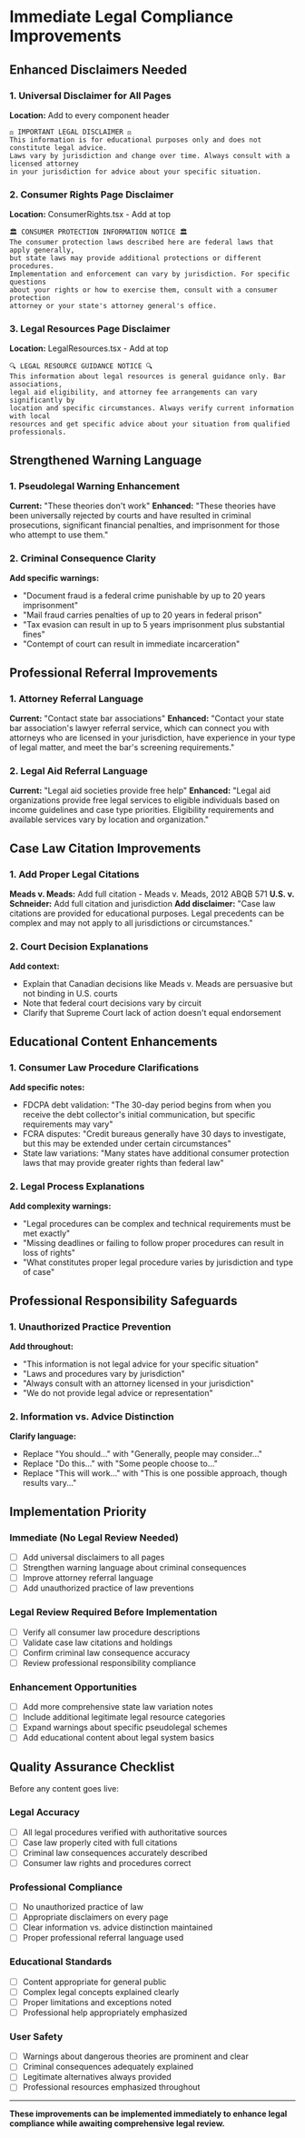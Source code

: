 # Immediate Legal Compliance Improvements

## Enhanced Disclaimers Needed

### 1. Universal Disclaimer for All Pages
**Location:** Add to every component header

```
⚖️ IMPORTANT LEGAL DISCLAIMER ⚖️
This information is for educational purposes only and does not constitute legal advice. 
Laws vary by jurisdiction and change over time. Always consult with a licensed attorney 
in your jurisdiction for advice about your specific situation.
```

### 2. Consumer Rights Page Disclaimer
**Location:** ConsumerRights.tsx - Add at top

```
🏛️ CONSUMER PROTECTION INFORMATION NOTICE 🏛️
The consumer protection laws described here are federal laws that apply generally, 
but state laws may provide additional protections or different procedures. 
Implementation and enforcement can vary by jurisdiction. For specific questions 
about your rights or how to exercise them, consult with a consumer protection 
attorney or your state's attorney general's office.
```

### 3. Legal Resources Page Disclaimer  
**Location:** LegalResources.tsx - Add at top

```
🔍 LEGAL RESOURCE GUIDANCE NOTICE 🔍
This information about legal resources is general guidance only. Bar associations, 
legal aid eligibility, and attorney fee arrangements can vary significantly by 
location and specific circumstances. Always verify current information with local 
resources and get specific advice about your situation from qualified professionals.
```

## Strengthened Warning Language

### 1. Pseudolegal Warning Enhancement
**Current:** "These theories don't work"
**Enhanced:** "These theories have been universally rejected by courts and have resulted in criminal prosecutions, significant financial penalties, and imprisonment for those who attempt to use them."

### 2. Criminal Consequence Clarity
**Add specific warnings:**
- "Document fraud is a federal crime punishable by up to 20 years imprisonment"
- "Mail fraud carries penalties of up to 20 years in federal prison"  
- "Tax evasion can result in up to 5 years imprisonment plus substantial fines"
- "Contempt of court can result in immediate incarceration"

## Professional Referral Improvements

### 1. Attorney Referral Language
**Current:** "Contact state bar associations"
**Enhanced:** "Contact your state bar association's lawyer referral service, which can connect you with attorneys who are licensed in your jurisdiction, have experience in your type of legal matter, and meet the bar's screening requirements."

### 2. Legal Aid Referral Language  
**Current:** "Legal aid societies provide free help"
**Enhanced:** "Legal aid organizations provide free legal services to eligible individuals based on income guidelines and case type priorities. Eligibility requirements and available services vary by location and organization."

## Case Law Citation Improvements

### 1. Add Proper Legal Citations
**Meads v. Meads:** Add full citation - Meads v. Meads, 2012 ABQB 571
**U.S. v. Schneider:** Add full citation and jurisdiction
**Add disclaimer:** "Case law citations are provided for educational purposes. Legal precedents can be complex and may not apply to all jurisdictions or circumstances."

### 2. Court Decision Explanations
**Add context:**
- Explain that Canadian decisions like Meads v. Meads are persuasive but not binding in U.S. courts
- Note that federal court decisions vary by circuit
- Clarify that Supreme Court lack of action doesn't equal endorsement

## Educational Content Enhancements

### 1. Consumer Law Procedure Clarifications
**Add specific notes:**
- FDCPA debt validation: "The 30-day period begins from when you receive the debt collector's initial communication, but specific requirements may vary"
- FCRA disputes: "Credit bureaus generally have 30 days to investigate, but this may be extended under certain circumstances"
- State law variations: "Many states have additional consumer protection laws that may provide greater rights than federal law"

### 2. Legal Process Explanations
**Add complexity warnings:**
- "Legal procedures can be complex and technical requirements must be met exactly"
- "Missing deadlines or failing to follow proper procedures can result in loss of rights"
- "What constitutes proper legal procedure varies by jurisdiction and type of case"

## Professional Responsibility Safeguards

### 1. Unauthorized Practice Prevention
**Add throughout:**
- "This information is not legal advice for your specific situation"
- "Laws and procedures vary by jurisdiction"
- "Always consult with an attorney licensed in your jurisdiction"
- "We do not provide legal advice or representation"

### 2. Information vs. Advice Distinction
**Clarify language:**
- Replace "You should..." with "Generally, people may consider..."
- Replace "Do this..." with "Some people choose to..."
- Replace "This will work..." with "This is one possible approach, though results vary..."

## Implementation Priority

### Immediate (No Legal Review Needed)
- [ ] Add universal disclaimers to all pages
- [ ] Strengthen warning language about criminal consequences  
- [ ] Improve attorney referral language
- [ ] Add unauthorized practice of law preventions

### Legal Review Required Before Implementation
- [ ] Verify all consumer law procedure descriptions
- [ ] Validate case law citations and holdings
- [ ] Confirm criminal law consequence accuracy
- [ ] Review professional responsibility compliance

### Enhancement Opportunities  
- [ ] Add more comprehensive state law variation notes
- [ ] Include additional legitimate legal resource categories
- [ ] Expand warnings about specific pseudolegal schemes
- [ ] Add educational content about legal system basics

## Quality Assurance Checklist

Before any content goes live:

### Legal Accuracy
- [ ] All legal procedures verified with authoritative sources
- [ ] Case law properly cited with full citations
- [ ] Criminal law consequences accurately described
- [ ] Consumer law rights and procedures correct

### Professional Compliance
- [ ] No unauthorized practice of law
- [ ] Appropriate disclaimers on every page
- [ ] Clear information vs. advice distinction maintained
- [ ] Proper professional referral language used

### Educational Standards
- [ ] Content appropriate for general public
- [ ] Complex legal concepts explained clearly
- [ ] Proper limitations and exceptions noted
- [ ] Professional help appropriately emphasized

### User Safety
- [ ] Warnings about dangerous theories are prominent and clear
- [ ] Criminal consequences adequately explained
- [ ] Legitimate alternatives always provided
- [ ] Professional resources emphasized throughout

---

**These improvements can be implemented immediately to enhance legal compliance while awaiting comprehensive legal review.**